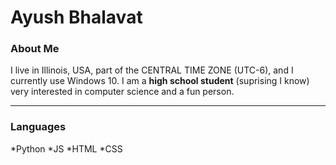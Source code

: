 # Ayush Bhalavat
### About Me
I live in Illinois, USA, part of the CENTRAL TIME ZONE (UTC-6), and I currently use Windows 10.
I am a **high school student** (suprising I know) very interested in computer science and a fun person.

---
### Languages

*Python
*JS
*HTML
*CSS
